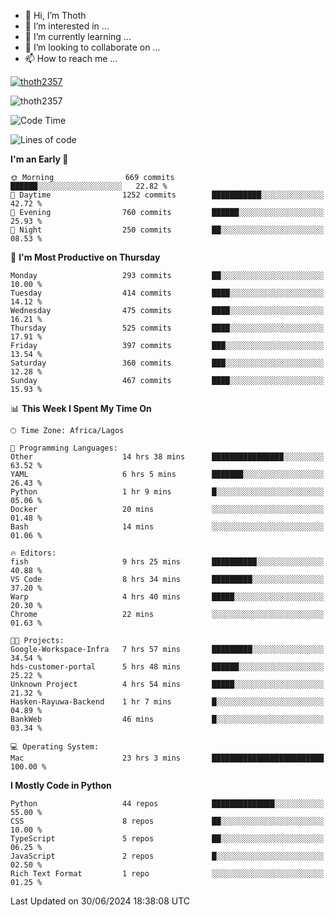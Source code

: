 <!---
thoth2357/thoth2357 is a ✨ special ✨ repository because its `README.md` (this file) appears on your GitHub profile.
You can click the Preview link to take a look at your changes.
--->

- 👋 Hi, I’m Thoth
- 👀 I’m interested in ...
- 🌱 I’m currently learning ...
- 💞️ I’m looking to collaborate on ...
- 📫 How to reach me ...


<p align="left"> <a href="https://github.com/ryo-ma/github-profile-trophy"><img src="https://github-profile-trophy.vercel.app/?username=thoth2357&theme=gruvbox&no-bg=true&no-frame=false&title=MultiLanguage,Commits,Repositories,Stars,Followers,PullRequest,Reviews,Issues" alt="thoth2357" /></a> </p>

<p align="left"> <img src="https://komarev.com/ghpvc/?username=thoth2357&label=Profile%20views&color=0e75b6&style=flat" alt="thoth2357" /> </p>

<!--START_SECTION:waka-->
![Code Time](http://img.shields.io/badge/Code%20Time-3%2C058%20hrs%205%20mins-blue)

![Lines of code](https://img.shields.io/badge/From%20Hello%20World%20I%27ve%20Written-31.0%20million%20lines%20of%20code-blue)

**I'm an Early 🐤** 

```text
🌞 Morning                669 commits         ██████░░░░░░░░░░░░░░░░░░░   22.82 % 
🌆 Daytime                1252 commits        ███████████░░░░░░░░░░░░░░   42.72 % 
🌃 Evening                760 commits         ██████░░░░░░░░░░░░░░░░░░░   25.93 % 
🌙 Night                  250 commits         ██░░░░░░░░░░░░░░░░░░░░░░░   08.53 % 
```
📅 **I'm Most Productive on Thursday** 

```text
Monday                   293 commits         ██░░░░░░░░░░░░░░░░░░░░░░░   10.00 % 
Tuesday                  414 commits         ████░░░░░░░░░░░░░░░░░░░░░   14.12 % 
Wednesday                475 commits         ████░░░░░░░░░░░░░░░░░░░░░   16.21 % 
Thursday                 525 commits         ████░░░░░░░░░░░░░░░░░░░░░   17.91 % 
Friday                   397 commits         ███░░░░░░░░░░░░░░░░░░░░░░   13.54 % 
Saturday                 360 commits         ███░░░░░░░░░░░░░░░░░░░░░░   12.28 % 
Sunday                   467 commits         ████░░░░░░░░░░░░░░░░░░░░░   15.93 % 
```


📊 **This Week I Spent My Time On** 

```text
🕑︎ Time Zone: Africa/Lagos

💬 Programming Languages: 
Other                    14 hrs 38 mins      ████████████████░░░░░░░░░   63.52 % 
YAML                     6 hrs 5 mins        ███████░░░░░░░░░░░░░░░░░░   26.43 % 
Python                   1 hr 9 mins         █░░░░░░░░░░░░░░░░░░░░░░░░   05.06 % 
Docker                   20 mins             ░░░░░░░░░░░░░░░░░░░░░░░░░   01.48 % 
Bash                     14 mins             ░░░░░░░░░░░░░░░░░░░░░░░░░   01.06 % 

🔥 Editors: 
fish                     9 hrs 25 mins       ██████████░░░░░░░░░░░░░░░   40.88 % 
VS Code                  8 hrs 34 mins       █████████░░░░░░░░░░░░░░░░   37.20 % 
Warp                     4 hrs 40 mins       █████░░░░░░░░░░░░░░░░░░░░   20.30 % 
Chrome                   22 mins             ░░░░░░░░░░░░░░░░░░░░░░░░░   01.63 % 

🐱‍💻 Projects: 
Google-Workspace-Infra   7 hrs 57 mins       █████████░░░░░░░░░░░░░░░░   34.54 % 
hds-customer-portal      5 hrs 48 mins       ██████░░░░░░░░░░░░░░░░░░░   25.22 % 
Unknown Project          4 hrs 54 mins       █████░░░░░░░░░░░░░░░░░░░░   21.32 % 
Hasken-Rayuwa-Backend    1 hr 7 mins         █░░░░░░░░░░░░░░░░░░░░░░░░   04.89 % 
BankWeb                  46 mins             █░░░░░░░░░░░░░░░░░░░░░░░░   03.34 % 

💻 Operating System: 
Mac                      23 hrs 3 mins       █████████████████████████   100.00 % 
```

**I Mostly Code in Python** 

```text
Python                   44 repos            ██████████████░░░░░░░░░░░   55.00 % 
CSS                      8 repos             ██░░░░░░░░░░░░░░░░░░░░░░░   10.00 % 
TypeScript               5 repos             ██░░░░░░░░░░░░░░░░░░░░░░░   06.25 % 
JavaScript               2 repos             █░░░░░░░░░░░░░░░░░░░░░░░░   02.50 % 
Rich Text Format         1 repo              ░░░░░░░░░░░░░░░░░░░░░░░░░   01.25 % 
```




 Last Updated on 30/06/2024 18:38:08 UTC
<!--END_SECTION:waka-->
<!--![](http://github-profile-summary-cards.vercel.app/api/cards/profile-details?username=thoth2357&theme=2077)

![](http://github-profile-summary-cards.vercel.app/api/cards/stats?username=thoth2357&theme=2077)![](http://github-profile-summary-cards.vercel.app/api/cards/productive-time?username=thoth2357&theme=2077&utcOffset=8) -->

